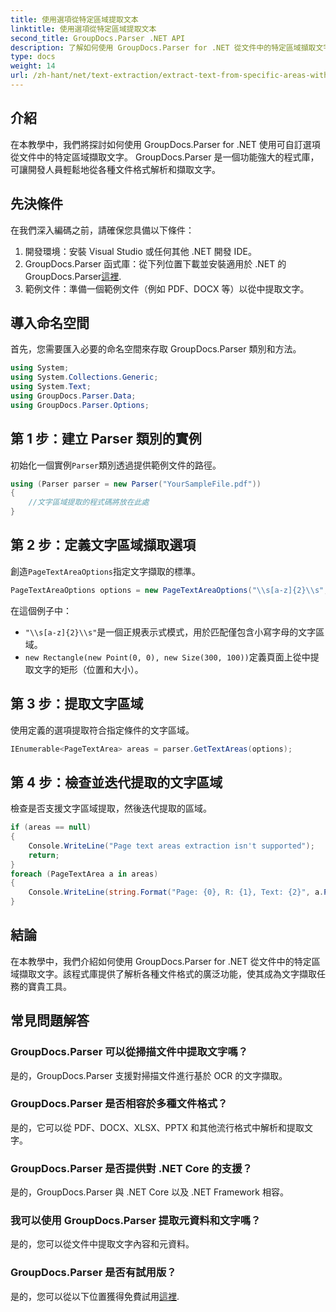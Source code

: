 ```yaml
---
title: 使用選項從特定區域提取文本
linktitle: 使用選項從特定區域提取文本
second_title: GroupDocs.Parser .NET API
description: 了解如何使用 GroupDocs.Parser for .NET 從文件中的特定區域擷取文字。透過本教學探索進階文字擷取選項。
type: docs
weight: 14
url: /zh-hant/net/text-extraction/extract-text-from-specific-areas-with-options/
---
```

## 介紹
在本教學中，我們將探討如何使用 GroupDocs.Parser for .NET 使用可自訂選項從文件中的特定區域擷取文字。 GroupDocs.Parser 是一個功能強大的程式庫，可讓開發人員輕鬆地從各種文件格式解析和擷取文字。
## 先決條件
在我們深入編碼之前，請確保您具備以下條件：
1. 開發環境：安裝 Visual Studio 或任何其他 .NET 開發 IDE。
2.  GroupDocs.Parser 函式庫：從下列位置下載並安裝適用於 .NET 的 GroupDocs.Parser[這裡](https://releases.groupdocs.com/parser/net/).
3. 範例文件：準備一個範例文件（例如 PDF、DOCX 等）以從中提取文字。

## 導入命名空間
首先，您需要匯入必要的命名空間來存取 GroupDocs.Parser 類別和方法。
```csharp
using System;
using System.Collections.Generic;
using System.Text;
using GroupDocs.Parser.Data;
using GroupDocs.Parser.Options;
```
## 第 1 步：建立 Parser 類別的實例
初始化一個實例`Parser`類別透過提供範例文件的路徑。
```csharp
using (Parser parser = new Parser("YourSampleFile.pdf"))
{
    //文字區域提取的程式碼將放在此處
}
```
## 第 2 步：定義文字區域擷取選項
創造`PageTextAreaOptions`指定文字擷取的標準。
```csharp
PageTextAreaOptions options = new PageTextAreaOptions("\\s[a-z]{2}\\s", new Rectangle(new Point(0, 0), new Size(300, 100)));
```
在這個例子中：
- `"\\s[a-z]{2}\\s"`是一個正規表示式模式，用於匹配僅包含小寫字母的文字區域。
- `new Rectangle(new Point(0, 0), new Size(300, 100))`定義頁面上從中提取文字的矩形（位置和大小）。
## 第 3 步：提取文字區域
使用定義的選項提取符合指定條件的文字區域。
```csharp
IEnumerable<PageTextArea> areas = parser.GetTextAreas(options);
```
## 第 4 步：檢查並迭代提取的文字區域
檢查是否支援文字區域提取，然後迭代提取的區域。
```csharp
if (areas == null)
{
    Console.WriteLine("Page text areas extraction isn't supported");
    return;
}
foreach (PageTextArea a in areas)
{
    Console.WriteLine(string.Format("Page: {0}, R: {1}, Text: {2}", a.Page.Index, a.Rectangle, a.Text));
}
```

## 結論
在本教學中，我們介紹如何使用 GroupDocs.Parser for .NET 從文件中的特定區域擷取文字。該程式庫提供了解析各種文件格式的廣泛功能，使其成為文字擷取任務的寶貴工具。

## 常見問題解答
### GroupDocs.Parser 可以從掃描文件中提取文字嗎？
是的，GroupDocs.Parser 支援對掃描文件進行基於 OCR 的文字擷取。
### GroupDocs.Parser 是否相容於多種文件格式？
是的，它可以從 PDF、DOCX、XLSX、PPTX 和其他流行格式中解析和提取文字。
### GroupDocs.Parser 是否提供對 .NET Core 的支援？
是的，GroupDocs.Parser 與 .NET Core 以及 .NET Framework 相容。
### 我可以使用 GroupDocs.Parser 提取元資料和文字嗎？
是的，您可以從文件中提取文字內容和元資料。
### GroupDocs.Parser 是否有試用版？
是的，您可以從以下位置獲得免費試用[這裡](https://releases.groupdocs.com/).